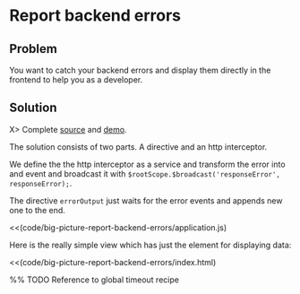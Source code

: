 # Report backend errors

## Problem

You want to catch your backend errors and display them directly in the frontend to help you as a developer.


## Solution

X> Complete [source](https://github.com/sbrink/angularjs-cookbook-code/tree/gh-pages/big-picture-report-backend-errors) and [demo](http://sbrink.github.io/angularjs-cookbook-code/big-picture-report-backend-errors).

The solution consists of two parts. A directive and an http interceptor.

We define the the http interceptor as a service and transform the error into and event and broadcast it with `$rootScope.$broadcast('responseError', responseError);`.

The directive `errorOutput` just waits for the error events and appends new one to the end.

<<(code/big-picture-report-backend-errors/application.js)

Here is the really simple view which has just the element for displaying data:

<<(code/big-picture-report-backend-errors/index.html)


%% TODO Reference to global timeout recipe